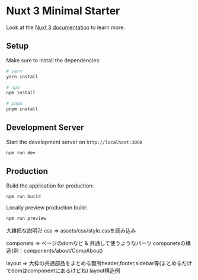 # Nuxt 3 Minimal Starter

Look at the [Nuxt 3 documentation](https://nuxt.com/docs/getting-started/introduction) to learn more.

## Setup

Make sure to install the dependencies:

```bash
# yarn
yarn install

# npm
npm install

# pnpm
pnpm install
```

## Development Server

Start the development server on `http://localhost:3000`

```bash
npm run dev
```

## Production

Build the application for production:

```bash
npm run build
```

Locally preview production build:

```bash
npm run preview
```

大雑把な説明卍
css => assets/css/style.cssを読み込み

componets => ページのdomなど & 共通して使うようなパーツ
componetsの構造(例：components/about/CompAbout)

layout => 大枠の共通部品をまとめる箇所header,footer,sidebar等(まとめるだけでdomはcomponentにあるけどね)
layout構造例

<!-- <template>
    <div>
        <Header/>
        <slot/>
        <Footer>
    </div>
</template> -->


